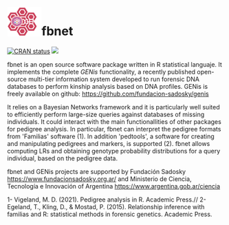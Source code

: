 <img src="genis.png" align="left" width="80">



# fbnet

<!-- badges: start -->

[![CRAN status](https://www.r-pkg.org/badges/version/fbnet)](https://CRAN.R-project.org/package=fbnet)
[![](https://cranlogs.r-pkg.org/badges/grand-total/fbnet?color=blue)](https://cran.r-project.org/package=fbnet)

<!-- badges: end -->


fbnet is an open source software package written in R statistical languaje. It implements the complete *GENis* functionality, a recently published open-source multi-tier information system developed to run forensic DNA databases to perform kinship analysis based on DNA profiles. GENis is freely available on github: https://github.com/fundacion-sadosky/genis


It relies on a Bayesian Networks framework and it is particularly well suited
to efficiently perform large-size queries against databases of missing individuals.
It could interact with the main functionallities of other packages for pedigree analysis. 
In particular, fbnet can interpret the pedigree formats from 'Familias' software (1). In addition 'pedtools', a software for creating and manipulating pedigrees and markers, is supported (2). fbnet allows computing LRs
and obtaining genotype probability distributions for a query individual, based on 
the pedigree data.

fbnet and GENis projects are supported by Fundación Sadosky https://www.fundacionsadosky.org.ar/ and Ministerio de Ciencia, Tecnología e Innovación of Argentina https://www.argentina.gob.ar/ciencia


1- Vigeland, M. D. (2021). Pedigree analysis in R. Academic Press.//
2- Egeland, T., Kling, D., & Mostad, P. (2015). Relationship inference with familias and R: statistical methods in forensic genetics. Academic Press.
